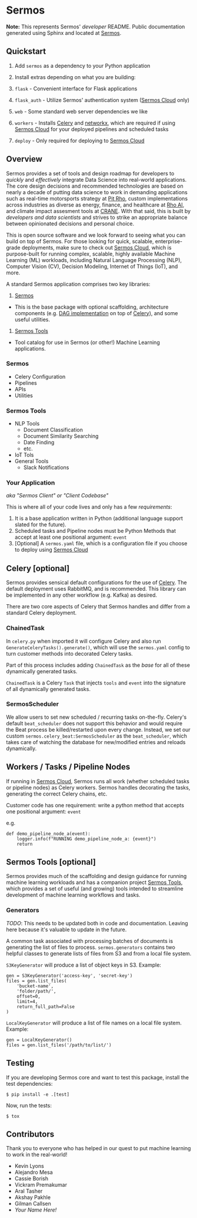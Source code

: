 # Sermos

__Note:__ This represents Sermos' _developer_ README.
Public documentation generated using Sphinx and
located at [Sermos](https://docs.sermos.ai/).

## Quickstart

1. Add `sermos` as a dependency to your Python application
1. Install extras depending on what you are building:

  1. `flask` - Convenient interface for Flask applications
  1. `flask_auth` - Utilize Sermos' authentication system ([Sermos Cloud](https://sermos.ai) only)
  1. `web` - Some standard web server dependencies we like
  1. `workers` - Installs [Celery](https://docs.celeryproject.org/en/stable/getting-started/introduction.html) and [networkx](https://networkx.org/documentation/stable/index.html), which are required if using [Sermos Cloud](https://sermos.ai) for your deployed pipelines and scheduled tasks
  1. `deploy` - Only required for deploying to [Sermos Cloud](https://sermos.ai)

## Overview

Sermos provides a set of tools and design roadmap for developers to _quickly_
and _effectively_ integrate Data Science into real-world applications. The core
design decisions and recommended technologies are based on nearly a decade
of putting data science to work in demanding applications such as real-time motorsports
strategy at [Pit Rho](https://pitrho.com), custom implementations across industries
as diverse as energy, finance, and healthcare at [Rho AI](https://rho.ai), and climate
impact assesment tools at [CRANE](https://cranetool.org). With that
said, this is built by _developers and data scientists_ and strives to strike an
appropriate balance between opinionated decisions and personal choice.

This is open source software and we look forward to seeing what you can build
on top of Sermos. For those looking for quick, scalable, enterprise-grade
deployments, make sure to check out [Sermos Cloud](https://sermos.ai),
which is purpose-built for running complex, scalable, highly available Machine Learning (ML)
workloads, including Natural Language Processing (NLP), Computer Vision (CV), Decision
Modeling, Internet of Things (IoT), and more.

A standard Sermos application comprises two key libraries:

1. [Sermos](https://gitlab.com/sermos/sermos)
  * This is the base package with optional scaffolding, architecture components
  (e.g. [DAG implementation](https://en.wikipedia.org/wiki/Directed_acyclic_graph)
  on top of
  [Celery](https://docs.celeryproject.org/en/stable/getting-started/introduction.html)),
  and some useful utilities.
1. [Sermos Tools](https://gitlab.com/sermos/sermos-tools)
  * Tool catalog for use in Sermos (or other!) Machine Learning applications.


### Sermos

* Celery Configuration
* Pipelines
* APIs
* Utilities

### Sermos Tools

* NLP Tools
  * Document Classification
  * Document Similarity Searching
  * Date Finding
  * etc.
* IoT Tols
* General Tools
  * Slack Notifications

### Your Application

_aka "Sermos Client" or "Client Codebase"_

This is where all of your code lives and only has a few _requirements_:

1. It is a base application written in Python (additional language support
slated for the future).
1. Scheduled tasks and Pipeline nodes must be Python Methods that accept
at least one positional argument: `event`
1. [Optional] A `sermos.yaml` file, which is a configuration file if you
choose to deploy using [Sermos Cloud](https://sermos.ai)

## Celery [optional]

Sermos provides sensical default configurations for the use of
[Celery](http://www.celeryproject.org/). The default deployment uses RabbitMQ,
and is recommended. This library can be implemented in any other workflow
(e.g. Kafka) as desired.

There are two core aspects of Celery that Sermos handles and differ from a
standard Celery deployment.

### ChainedTask

In `celery.py` when imported it will configure Celery and also run
`GenerateCeleryTasks().generate()`, which will use the `sermos.yaml` config
to turn customer methods into decorated Celery tasks.

Part of this process includes adding `ChainedTask` as the _base_ for all of
these dynamically generated tasks.

`ChainedTask` is a Celery `Task` that injects `tools` and `event` into the
signature of all dynamically generated tasks.

### SermosScheduler

We allow users to set new scheduled / recurring tasks on-the-fly. Celery's
default `beat_scheduler` does not support this behavior and would require the
Beat process be killed/restarted upon every change. Instead, we set our
custom `sermos.celery_beat:SermosScheduler` as the `beat_scheduler`,
which takes care of watching the database for new/modified entries and reloads
dynamically.

## Workers / Tasks / Pipeline Nodes

If running in [Sermos Cloud](https://sermos.ai), Sermos runs all work
(whether scheduled tasks or pipeline nodes) as Celery
workers. Sermos handles decorating the tasks, generating the correct Celery
chains, etc.

Customer code has one requirement: write a python method that accepts one 
positional argument: `event`

e.g.

	def demo_pipeline_node_a(event):
	    logger.info(f"RUNNING demo_pipeline_node_a: {event}")
	    return

## Sermos Tools [optional]

Sermos provides much of the scaffolding and design guidance for running
machine learning workloads and has a companion project
[Sermos Tools](https://gitlab.com/sermos/sermos-tools), which provides
a set of useful (and growing) tools intended to streamline
development of machine learning workflows and tasks.

### Generators
_TODO_: This needs to be updated both in code and documentation. Leaving here
because it's valuable to update in the future.

A common task associated with processing batches of documents is generating
the list of files to process.  `sermos.generators` contains two helpful
classes to generate lists of files from S3 and from a local file system.

`S3KeyGenerator` will produce a list of object keys in S3. Example:

    gen = S3KeyGenerator('access-key', 'secret-key')
    files = gen.list_files(
        'bucket-name',
        'folder/path/',
        offset=0,
        limit=4,
        return_full_path=False
    )

`LocalKeyGenerator` will produce a list of file names on a local file system.
Example:

    gen = LocalKeyGenerator()
    files = gen.list_files('/path/to/list/')

## Testing

If you are developing Sermos core and want to test this package,
install the test dependencies:

    $ pip install -e .[test]

Now, run the tests:

    $ tox

## Contributors

Thank you to everyone who has helped in our quest to put machine learning
to work in the real-world!

* Kevin Lyons
* Alejandro Mesa
* Cassie Borish
* Vickram Premakumar
* Aral Tasher
* Akshay Pakhle
* Gilman Callsen
* _Your Name Here!_
